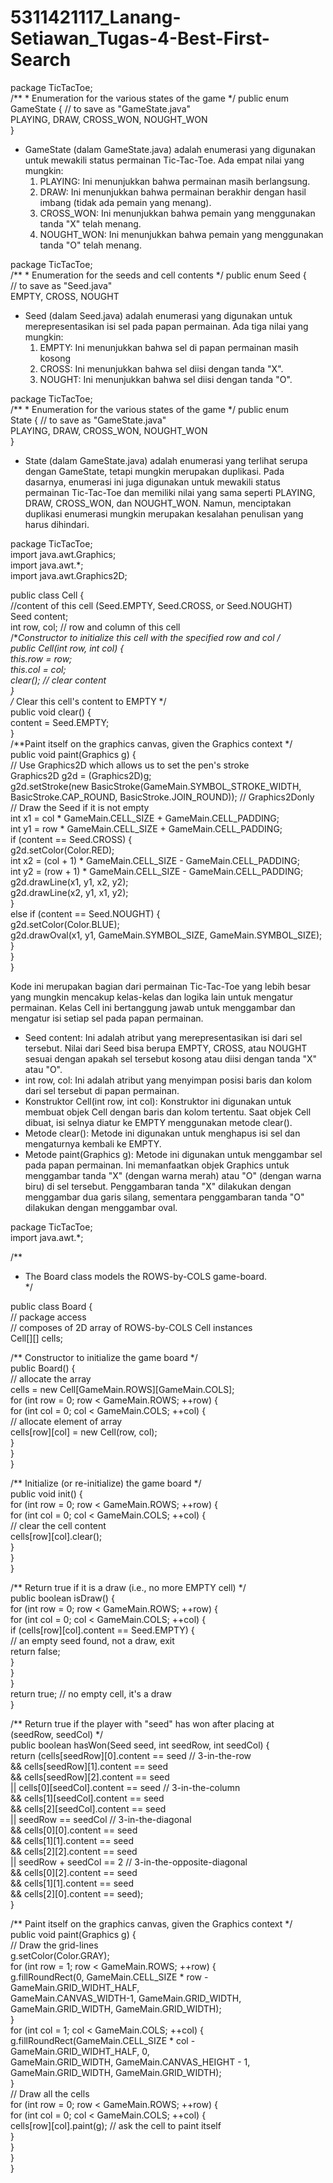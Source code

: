 # 5311421117_Lanang-Setiawan_Tugas-4-Best-First-Search

package TicTacToe;  
/** * Enumeration for the various states of the game */ public enum  
GameState { // to save as "GameState.java"  
PLAYING, DRAW, CROSS_WON, NOUGHT_WON  
}  

  * GameState (dalam GameState.java) adalah enumerasi yang digunakan untuk mewakili status permainan Tic-Tac-Toe. Ada empat nilai yang mungkin:
    1. PLAYING: Ini menunjukkan bahwa permainan masih berlangsung.
    2. DRAW: Ini menunjukkan bahwa permainan berakhir dengan hasil imbang (tidak ada pemain yang menang).
    3. CROSS_WON: Ini menunjukkan bahwa pemain yang menggunakan tanda "X" telah menang.
    4. NOUGHT_WON: Ini menunjukkan bahwa pemain yang menggunakan tanda "O" telah menang.
     
package TicTacToe;  
/** * Enumeration for the seeds and cell contents */ public enum Seed {  
// to save as "Seed.java"  
EMPTY, CROSS, NOUGHT  
  
  * Seed (dalam Seed.java) adalah enumerasi yang digunakan untuk merepresentasikan isi sel pada papan permainan. Ada tiga nilai yang mungkin:
    1. EMPTY: Ini menunjukkan bahwa sel di papan permainan masih kosong
    2. CROSS: Ini menunjukkan bahwa sel diisi dengan tanda "X".
    3. NOUGHT: Ini menunjukkan bahwa sel diisi dengan tanda "O".
       
package TicTacToe;  
/** * Enumeration for the various states of the game */ public enum  
State { // to save as "GameState.java"  
PLAYING, DRAW, CROSS_WON, NOUGHT_WON  
}  

  * State (dalam GameState.java) adalah enumerasi yang terlihat serupa dengan GameState, tetapi mungkin merupakan duplikasi. Pada dasarnya, enumerasi ini juga digunakan untuk mewakili status permainan Tic-Tac-Toe dan memiliki nilai yang sama seperti PLAYING, DRAW, CROSS_WON, dan NOUGHT_WON. Namun, menciptakan duplikasi enumerasi mungkin merupakan kesalahan penulisan yang harus dihindari.  

package TicTacToe;  
import java.awt.Graphics;  
import java.awt.*;  
import java.awt.Graphics2D;  

public class Cell {  
  //content of this cell (Seed.EMPTY, Seed.CROSS, or Seed.NOUGHT)  
  Seed content;  
  int row, col; // row and column of this cell  
  /**Constructor to initialize this cell with the specified row and col */  
  public Cell(int row, int col) {  
    this.row = row;  
    this.col = col;  
    clear(); // clear content  
  }  
  /** Clear this cell's content to EMPTY */  
  public void clear() {  
    content = Seed.EMPTY;  
  }  
  /**Paint itself on the graphics canvas, given the Graphics context */  
  public void paint(Graphics g) {  
    // Use Graphics2D which allows us to set the pen's stroke  
    Graphics2D g2d = (Graphics2D)g;  
    g2d.setStroke(new BasicStroke(GameMain.SYMBOL_STROKE_WIDTH,  
    BasicStroke.CAP_ROUND, BasicStroke.JOIN_ROUND)); // Graphics2Donly  
    // Draw the Seed if it is not empty  
    int x1 = col * GameMain.CELL_SIZE + GameMain.CELL_PADDING;  
    int y1 = row * GameMain.CELL_SIZE + GameMain.CELL_PADDING;  
    if (content == Seed.CROSS) {  
      g2d.setColor(Color.RED);  
      int x2 = (col + 1) * GameMain.CELL_SIZE - GameMain.CELL_PADDING;  
      int y2 = (row + 1) * GameMain.CELL_SIZE - GameMain.CELL_PADDING;  
      g2d.drawLine(x1, y1, x2, y2);  
      g2d.drawLine(x2, y1, x1, y2);  
    }  
    else if (content == Seed.NOUGHT) {  
      g2d.setColor(Color.BLUE);  
      g2d.drawOval(x1, y1, GameMain.SYMBOL_SIZE, GameMain.SYMBOL_SIZE);  
    }  
  }  
}  

Kode ini merupakan bagian dari permainan Tic-Tac-Toe yang lebih besar yang mungkin mencakup kelas-kelas dan logika lain untuk mengatur permainan. Kelas Cell ini bertanggung jawab untuk menggambar dan mengatur isi setiap sel pada papan permainan.  

  * Seed content: Ini adalah atribut yang merepresentasikan isi dari sel tersebut. Nilai dari Seed bisa berupa EMPTY, CROSS, atau NOUGHT sesuai dengan apakah sel tersebut kosong atau diisi dengan tanda "X" atau "O".
  * int row, col: Ini adalah atribut yang menyimpan posisi baris dan kolom dari sel tersebut di papan permainan.
  * Konstruktor Cell(int row, int col): Konstruktor ini digunakan untuk membuat objek Cell dengan baris dan kolom tertentu. Saat objek Cell dibuat, isi selnya diatur ke EMPTY menggunakan metode clear().
  * Metode clear(): Metode ini digunakan untuk menghapus isi sel dan mengaturnya kembali ke EMPTY.
  * Metode paint(Graphics g): Metode ini digunakan untuk menggambar sel pada papan permainan. Ini memanfaatkan objek Graphics untuk menggambar tanda "X" (dengan warna merah) atau "O" (dengan warna biru) di sel tersebut. Penggambaran tanda "X" dilakukan dengan menggambar dua garis silang, sementara penggambaran tanda "O" dilakukan dengan menggambar oval.

package TicTacToe;  
import java.awt.*;  

/**  
* The Board class models the ROWS-by-COLS game-board.  
*/  

public class Board {  
  // package access  
  // composes of 2D array of ROWS-by-COLS Cell instances  
  Cell[][] cells;  
  
  /** Constructor to initialize the game board */  
  public Board() {  
    // allocate the array  
    cells = new Cell[GameMain.ROWS][GameMain.COLS];  
    for (int row = 0; row < GameMain.ROWS; ++row) {  
      for (int col = 0; col < GameMain.COLS; ++col) {  
      // allocate element of array  
      cells[row][col] = new Cell(row, col);  
      }  
    }  
  }  
  
  /** Initialize (or re-initialize) the game board */  
  public void init() {  
    for (int row = 0; row < GameMain.ROWS; ++row) {  
      for (int col = 0; col < GameMain.COLS; ++col) {  
        // clear the cell content  
        cells[row][col].clear();  
      }  
    }  
  }  
  
  /** Return true if it is a draw (i.e., no more EMPTY cell) */  
  public boolean isDraw() {  
    for (int row = 0; row < GameMain.ROWS; ++row) {  
      for (int col = 0; col < GameMain.COLS; ++col) {  
        if (cells[row][col].content == Seed.EMPTY) {  
          // an empty seed found, not a draw, exit  
          return false;  
        }  
      }  
    }  
    return true; // no empty cell, it's a draw  
  }  
 
 /** Return true if the player with "seed" has won after placing at  
 (seedRow, seedCol) */  
 public boolean hasWon(Seed seed, int seedRow, int seedCol) {  
   return (cells[seedRow][0].content == seed // 3-in-the-row  
   && cells[seedRow][1].content == seed  
   && cells[seedRow][2].content == seed  
   || cells[0][seedCol].content == seed // 3-in-the-column  
   && cells[1][seedCol].content == seed  
   && cells[2][seedCol].content == seed  
   || seedRow == seedCol // 3-in-the-diagonal  
   && cells[0][0].content == seed  
   && cells[1][1].content == seed  
   && cells[2][2].content == seed  
   || seedRow + seedCol == 2 // 3-in-the-opposite-diagonal  
   && cells[0][2].content == seed  
   && cells[1][1].content == seed  
   && cells[2][0].content == seed);  
 }  
 
 /** Paint itself on the graphics canvas, given the Graphics context */  
 public void paint(Graphics g) {  
   // Draw the grid-lines  
   g.setColor(Color.GRAY);  
   for (int row = 1; row < GameMain.ROWS; ++row) {  
     g.fillRoundRect(0, GameMain.CELL_SIZE * row -  
     GameMain.GRID_WIDHT_HALF,  
     GameMain.CANVAS_WIDTH-1, GameMain.GRID_WIDTH,  
     GameMain.GRID_WIDTH, GameMain.GRID_WIDTH);  
   }  
   for (int col = 1; col < GameMain.COLS; ++col) {  
     g.fillRoundRect(GameMain.CELL_SIZE * col -  
     GameMain.GRID_WIDHT_HALF, 0,  
     GameMain.GRID_WIDTH, GameMain.CANVAS_HEIGHT - 1,  
     GameMain.GRID_WIDTH, GameMain.GRID_WIDTH);  
   }  
   // Draw all the cells  
   for (int row = 0; row < GameMain.ROWS; ++row) {  
     for (int col = 0; col < GameMain.COLS; ++col) {  
     cells[row][col].paint(g); // ask the cell to paint itself  
     }  
   }  
 }  
}  
